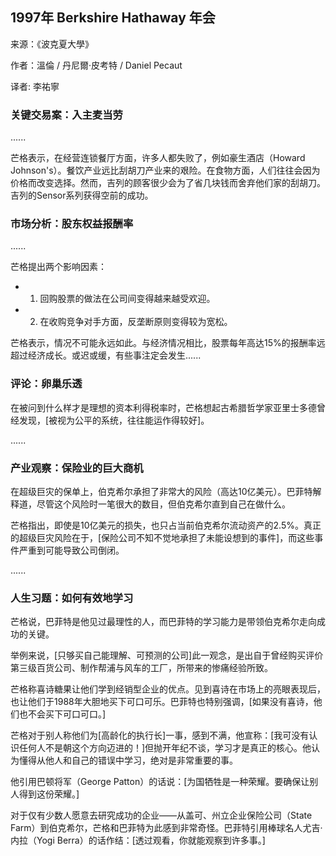 
## 1997年 Berkshire Hathaway 年会

来源：《波克夏大學》

作者：溫倫 / 丹尼爾·皮考特 / Daniel Pecaut

译者: 李祐寧


### 关键交易案：入主麦当劳

......

芒格表示，在经营连锁餐厅方面，许多人都失败了，例如豪生酒店（Howard Johnson's）。餐饮产业远比刮胡刀产业来的艰险。在食物方面，人们往往会因为价格而改变选择。然而，吉列的顾客很少会为了省几块钱而舍弃他们家的刮胡刀。吉列的Sensor系列获得空前的成功。

### 市场分析：股东权益报酬率

......

芒格提出两个影响因素：

* 1. 回购股票的做法在公司间变得越来越受欢迎。
* 2. 在收购竞争对手方面，反垄断原则变得较为宽松。

芒格表示，情况不可能永远如此。与经济情况相比，股票每年高达15%的报酬率远超过经济成长。或迟或缓，有些事注定会发生......

### 评论：卵巢乐透

在被问到什么样才是理想的资本利得税率时，芒格想起古希腊哲学家亚里士多德曾经发现，[被视为公平的系统，往往能运作得较好]。

......

### 产业观察：保险业的巨大商机

在超级巨灾的保单上，伯克希尔承担了非常大的风险（高达10亿美元）。巴菲特解释道，尽管这个风险时一笔很大的数目，但伯克希尔直到自己在做什么。

芒格指出，即使是10亿美元的损失，也只占当前伯克希尔流动资产的2.5%。真正的超级巨灾风险在于，[保险公司不知不觉地承担了未能设想到的事件]，而这些事件严重到可能导致公司倒闭。

......

### 人生习题：如何有效地学习

芒格说，巴菲特是他见过最理性的人，而巴菲特的学习能力是带领伯克希尔走向成功的关键。

举例来说，[只够买自己能理解、可预测的公司]此一观念，是出自于曾经购买评价第三级百货公司、制作帮浦与风车的工厂，所带来的惨痛经验所致。

芒格称喜诗糖果让他们学到经销型企业的优点。见到喜诗在市场上的亮眼表现后，也让他们于1988年大胆地买下可口可乐。巴菲特也特别强调，[如果没有喜诗，他们也不会买下可口可口。]

芒格对于别人称他们为[高龄化的执行长]一事，感到不满，他宣称：[我可没有认识任何人不是朝这个方向迈进的！]但抛开年纪不谈，学习才是真正的核心。他认为懂得从他人和自己的错误中学习，绝对是非常重要的事。

他引用巴顿将军（George Patton）的话说：[为国牺牲是一种荣耀。要确保让别人得到这份荣耀。]

对于仅有少数人愿意去研究成功的企业——从盖可、州立企业保险公司（State Farm）到伯克希尔，芒格和巴菲特为此感到非常奇怪。巴菲特引用棒球名人尤吉·内拉（Yogi Berra）的话作结：[透过观看，你就能观察到许多事。]
